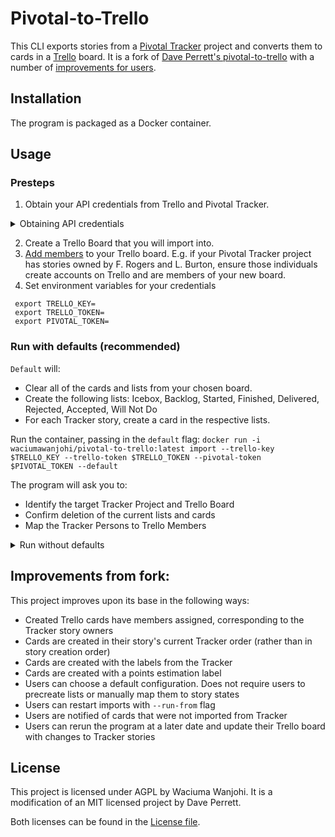 # Pivotal-to-Trello

This CLI exports stories from a [Pivotal Tracker](https://www.pivotaltracker.com/) project and converts them to cards in a [Trello](https://trello.com/) board. It is a fork of [Dave Perrett's pivotal-to-trello](https://github.com/recurser/pivotal-to-trello) with a number of [improvements for users](#improvements-from-fork).

## Installation

The program is packaged as a Docker container.

## Usage

### Presteps

1. Obtain your API credentials from Trello and Pivotal Tracker.

<details>

<summary>Obtaining API credentials</summary>

## Obtaining API credentials

### Pivotal Tracker

The Pivotal Tracker token can be found at the bottom of your [Pivotal profile page](https://www.pivotaltracker.com/profile).

### Trello

There are two methods for obtaining the Trello API key and token. The difference may be the age of the Trello account.
If you visit https://trello.com/1/appKey/generate and are redirected to https://trello.com/app-key, then use [Method 2](#method-2).

#### Method 1

1. Login into Trello
2. Visit [https://trello.com/1/appKey/generate](https://trello.com/1/appKey/generate). Your 32-character application key will be listed in the first box.
3. To obtain your Trello member token, visit the following URL, substuting your Trello application key for *APP_KEY*: [https://trello.com/1/authorize?key=APP_KEY&name=Pivotal%20To%20Trello&response_type=token&scope=read,write](https://trello.com/1/authorize?key=APP_KEY&name=Pivotal%20To%20Trello&response_type=token&scope=read,write)
4. Click the *Allow* button, and you will be presented with a 64-character token.

See the [Trello documentation](https://trello.com/docs/gettingstarted/index.html#getting-an-application-key) for more details.

#### Method 2

1. Login into Trello
2. Visit https://trello.com/power-ups/admin/
3. Acknowledge developer terms
4. Click "New" in _Power-Ups and Integrations_
5. Fill in the form. Suggested values:
  - Power-Up Name: Pivotal-to-Trello
  - Workspace: _The name of the workspace containing your target board_
  - Iframe connector URL: _Skip_
  - Email: _Your email_
  - Support Contact: _Your email_
  - Author: _Your name_
6. Click "Generate a new API key"
7. Copy the **API KEY**
8. Click generate a "Token"
9. Click "Allow"
10. Copy the **Token**

---

</details>

2. Create a Trello Board that you will import into.
3. [Add members](https://support.atlassian.com/trello/docs/adding-people-to-a-board/) to your Trello board. E.g. if your Pivotal Tracker project has stories owned by F. Rogers and L. Burton, ensure those individuals create accounts on Trello and are members of your new board.
4. Set environment variables for your credentials

```
 export TRELLO_KEY=
 export TRELLO_TOKEN=
 export PIVOTAL_TOKEN=
```

### Run with defaults (recommended)

`Default` will:
- Clear all of the cards and lists from your chosen board.
- Create the following lists: Icebox, Backlog, Started, Finished, Delivered, Rejected, Accepted, Will Not Do
- For each Tracker story, create a card in the respective lists.

Run the container, passing in the `default` flag:
`docker run -i waciumawanjohi/pivotal-to-trello:latest import --trello-key $TRELLO_KEY --trello-token $TRELLO_TOKEN --pivotal-token $PIVOTAL_TOKEN --default`

The program will ask you to:
- Identify the target Tracker Project and Trello Board
- Confirm deletion of the current lists and cards
- Map the Tracker Persons to Trello Members

<details>

<summary>Run without defaults</summary>

### Run without defaults

Running without default will not create any lists. Create your own desired lists in the Trello Board before running.

Run the container:
`docker run -i waciumawanjohi/pivotal-to-trello:latest import --trello-key $TRELLO_KEY --trello-token $TRELLO_TOKEN --pivotal-token $PIVOTAL_TOKEN`

The program will ask you to:
- Identify the target Tracker Project and Trello Board
- Identify which list stories in Accepted, Finished, etc. belong
- Choose label colors for different labels
- Confirm deletion of the current lists and cards
- Map the Tracker Persons to Trello Members

After all stories have been imported, the program will allow you to review existing cards that were not imported. You can choose to keep or delete these.

If your run is interrupted and you know the ID of your last imported story, you can run with the --run-from flag and the story ID:
`docker run -i waciumawanjohi/pivotal-to-trello:latest import --trello-key $TRELLO_KEY --trello-token $TRELLO_TOKEN --pivotal-token $PIVOTAL_TOKEN --run-from 188000000`

---

</details>

## Improvements from fork:
This project improves upon its base in the following ways:
- Created Trello cards have members assigned, corresponding to the Tracker story owners
- Cards are created in their story's current Tracker order (rather than in story creation order)
- Cards are created with the labels from the Tracker
- Cards are created with a points estimation label
- Users can choose a default configuration. Does not require users to precreate lists or manually map them to story states
- Users can restart imports with `--run-from` flag
- Users are notified of cards that were not imported from Tracker
- Users can rerun the program at a later date and update their Trello board with changes to Tracker stories

## License

This project is licensed under AGPL by Waciuma Wanjohi.
It is a modification of an MIT licensed project by Dave Perrett.

Both licenses can be found in the [License file](./LICENSE).
